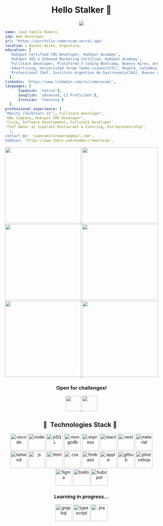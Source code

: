 <h1 align="center"> Hello Stalker 👋</h1>
<p align="center">
  <img src='https://media0.giphy.com/media/g3UsWHvZCR8eU43wL3/giphy.gif?cid=ecf05e47r9n73isaom4vn7mm5thlae4v49git1bg2mysbvt7&rid=giphy.gif&ct=g'/>
</p>

```yaml
name: Juan Camilo Romero,
job: Web Developer 
url: "https://portfolio-romerocam.vercel.app"
location : Buenos Aires, Argentina,
education: [
  'HubSpot Certified CMS Developer, HubSpot Academy',
  'HubSpot SEO & Inbound Marketing Certified, HubSpot Academy',
  'Fullstack Developer, Plataforma 5 Coding Bootcamp, Buenos Aires, Argentina',
  'Advertising, Universidad Jorge Tadeo Lozano(UJTL), Bogotá, Colombia',
  'Professional Chef, Instituto Argentino de Gastronomía(IAG), Buenos Aires, Argentina'
  ],
linkedin: 'https://www.linkedin.com/in/romerocam/',
languages: [
      {spanish: 'native'},
      {english: 'advanced, C2 Proficient'},
      {russian: 'learning'}
  ]
professional_experience: [
'Mavity (Techstars 22'), Fullstack Developer',
'HAL Company, Hubspot CMS Developer', 
'Cruce, Software Development, Fullstack Developer',
'Chef Owner at Simplato Restaurant & Catering, Entrepreneurship',
  ],
contact_me: 'juancamiloromero@gmail.com',
hobbies: 'https://www.chess.com/member/romerocam',
```
  <!-- Begin: HubSpot Academy - HubSpot CMS for Developers Badge -->
<div class='academy-badge'align="center">
    <a href='https://app.hubspot.com/academy/achievements/4pq1t3h7/en/1/juan-camilo-romero/hubspot-cms-for-developers' title='HubSpot CMS         for Developers'>
      <img src='https://hubspot-credentials-na1.s3.amazonaws.com/prod/badges/user/3ba55ad556ee42429c3d1b46eefa3575.png'width="250"                height="auto"/>
    </a>
    <a href='https://app.hubspot.com/academy/achievements/nn6shpk0/en/1/juan-camilo-romero/hubspot-cms-for-developers-ii-best-practices'        title='HubSpot CMS for Developers II: Best Practices'>
     <img src='https://hubspot-credentials-na1.s3.amazonaws.com/prod/badges/user/56d78dc5e3e54020aa7e3e154b75ccd6.png'width="250"                 height="auto" />
    </a>
  <a href='https://app.hubspot.com/academy/achievements/q1q5mcws/en/1/juan-camilo-romero/integrating-with-hubspot-i-foundations'          title='Integrating With HubSpot I: Foundations'>
    <img src='https://hubspot-credentials-na1.s3.amazonaws.com/prod/badges/user/992b67eaa6844b3cb20b1c4046449571.png'width="250"                 height="auto" />
    </a>
    <a href='https://app.hubspot.com/academy/achievements/nysslbxz/en/1/juan-camilo-romero/seo' title='SEO'>
      <img src='https://hubspot-credentials-na1.s3.amazonaws.com/prod/badges/user/ee096466e9814a359c57e0ae80067194.png'width="250"                 height="auto" />
    </a>
    <a href='https://app.hubspot.com/academy/achievements/q9xxkz5j/en/1/juan-camilo-romero/seo-ii' title='SEO II'>
      <img src='https://hubspot-credentials-na1.s3.amazonaws.com/prod/badges/user/a77036688cea4edfbe0faed0daca9a15.png'width="250"                 height="auto" />
    </a>
    <a href='https://app.hubspot.com/academy/achievements/c6670b8p/en/1/juan-camilo-romero/inbound-marketing' title='Inbound Marketing'>
      <img src='https://hubspot-credentials-na1.s3.amazonaws.com/prod/badges/user/9601e12377c742a7b8de14f39ee2f4ed.png'width="250"                 height="auto" />
    </a>
    

</div>
<!-- End: HubSpot Academy - HubSpot CMS for Developers Badge -->
<h3 align="center">Open for challenges!</h3>
<p align="center">
<a href="https://www.chess.com/member/romerocam">
  <img height="50" src="https://images.chesscomfiles.com/uploads/v1/images_users/tiny_mce/SamCopeland/phpmeXx6V.png"/>
</a>

<a href="https://www.linkedin.com/in/romerocam">
<img height="50" src="https://cdn.jsdelivr.net/gh/devicons/devicon/icons/linkedin/linkedin-original.svg" />
</a>
</p>




<h2 align="center"> 🚀 &nbsp;Technologies Stack 🚀 &nbsp;</h2>
<p align="center">
<img src="https://cdn.jsdelivr.net/gh/devicons/devicon/icons/vscode/vscode-original.svg" alt="vscode" width="55" height="55"/>
<img src="https://cdn.jsdelivr.net/gh/devicons/devicon/icons/nodejs/nodejs-original.svg" alt="node" width="55" height="55"/> 
<img src="https://cdn.jsdelivr.net/gh/devicons/devicon/icons/postgresql/postgresql-original.svg" alt="pSQL" width="55" height="55"/> 
<img src="https://cdn.jsdelivr.net/gh/devicons/devicon/icons/mongodb/mongodb-original.svg" alt="mongodb"width="55" height="55"/>
<img src="https://cdn.jsdelivr.net/gh/devicons/devicon/icons/express/express-original.svg" alt="express" width="55" height="55"/>

<img src="https://cdn.jsdelivr.net/gh/devicons/devicon/icons/react/react-original.svg" alt="react" width="55" height="55"/>
<img src="https://cdn.jsdelivr.net/gh/devicons/devicon/icons/nextjs/nextjs-original.svg" alt="next" width="55" height="55"/> 
<img src="https://cdn.jsdelivr.net/gh/devicons/devicon/icons/materialui/materialui-original.svg" alt="material" width="55" height="55"/>
<img src="https://cdn.jsdelivr.net/gh/devicons/devicon/icons/tailwindcss/tailwindcss-plain.svg" alt="tailwind" width="55" height="55"/>
<img src="https://cdn.jsdelivr.net/gh/devicons/devicon/icons/javascript/javascript-original.svg" alt="js" width="55" height="55"/>
<img src="https://cdn.jsdelivr.net/gh/devicons/devicon/icons/html5/html5-original.svg" alt="html" width="55" height="55"/>
<img src="https://cdn.jsdelivr.net/gh/devicons/devicon/icons/css3/css3-original.svg" alt="css" width="55" height="55"/>
<img src="https://cdn.jsdelivr.net/gh/devicons/devicon/icons/firebase/firebase-plain.svg"  alt="firebase" width="55" height="55" /> 
<img src="https://cdn.jsdelivr.net/gh/devicons/devicon/icons/apple/apple-original.svg" alt="apple" width="55" height="55" />
<img src="https://cdn.jsdelivr.net/gh/devicons/devicon/icons/github/github-original.svg" alt="github" width="55" height="55" />
<img src="https://cdn.jsdelivr.net/gh/devicons/devicon/icons/photoshop/photoshop-line.svg" alt="photoshop" width="55" height="55"/>
<img src="https://cdn.jsdelivr.net/gh/devicons/devicon/icons/figma/figma-original.svg" alt="figma" width="55" height="55"/>
<img src="https://cdn.jsdelivr.net/gh/devicons/devicon/icons/trello/trello-plain.svg" alt="trello" width="55" height="55"/>
<img src="https://www.vectorlogo.zone/logos/hubspot/hubspot-icon.svg" alt="hubspot" width="55" height="55">   

  
</p>
<h3 align="center"> Learning in progress... </h3>
<p align="center">
<img src="https://cdn.jsdelivr.net/gh/devicons/devicon/icons/graphql/graphql-plain.svg" alt="graphql" width="55" height="55" />
<img src="https://cdn.jsdelivr.net/gh/devicons/devicon/icons/typescript/typescript-original.svg" alt="typescript" width="55" height="55" />
<img src="https://cdn.jsdelivr.net/gh/devicons/devicon/icons/jira/jira-original.svg" alt="jira" width="55" height="55"  />
          
</p> 

<p align="center">
<!-- <img src="https://github.com/romerocam/romerocam/blob/output/github-contribution-grid-snake.svg"/> -->
</p>
